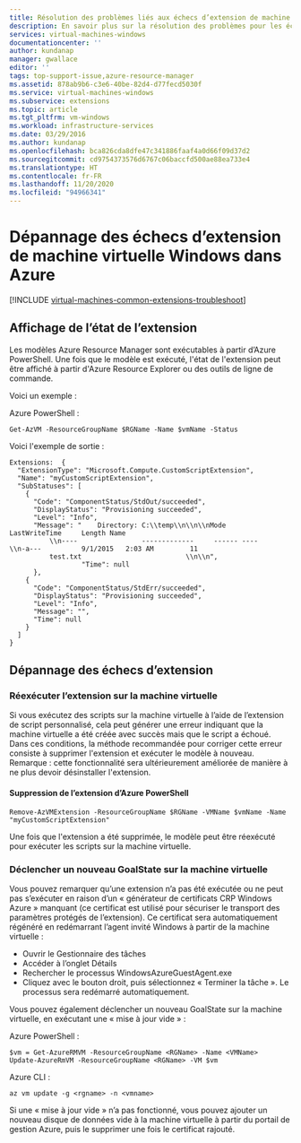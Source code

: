```yaml
---
title: Résolution des problèmes liés aux échecs d’extension de machine virtuelle Windows
description: En savoir plus sur la résolution des problèmes pour les échecs d’extension de machine virtuelle Windows dans Azure
services: virtual-machines-windows
documentationcenter: ''
author: kundanap
manager: gwallace
editor: ''
tags: top-support-issue,azure-resource-manager
ms.assetid: 878ab9b6-c3e6-40be-82d4-d77fecd5030f
ms.service: virtual-machines-windows
ms.subservice: extensions
ms.topic: article
ms.tgt_pltfrm: vm-windows
ms.workload: infrastructure-services
ms.date: 03/29/2016
ms.author: kundanap
ms.openlocfilehash: bca826cda8dfe47c341886faaf4a0d66f09d37d2
ms.sourcegitcommit: cd9754373576d6767c06baccfd500ae88ea733e4
ms.translationtype: HT
ms.contentlocale: fr-FR
ms.lasthandoff: 11/20/2020
ms.locfileid: "94966341"
---
```

# <a name="troubleshooting-azure-windows-vm-extension-failures"></a>Dépannage des échecs d’extension de machine virtuelle Windows dans Azure
[!INCLUDE [virtual-machines-common-extensions-troubleshoot](../../../includes/virtual-machines-common-extensions-troubleshoot.md)]

## <a name="viewing-extension-status"></a>Affichage de l’état de l’extension
Les modèles Azure Resource Manager sont exécutables à partir d’Azure PowerShell. Une fois que le modèle est exécuté, l'état de l'extension peut être affiché à partir d'Azure Resource Explorer ou des outils de ligne de commande.

Voici un exemple :

Azure PowerShell :

```azurepowershell
Get-AzVM -ResourceGroupName $RGName -Name $vmName -Status
```

Voici l'exemple de sortie :

```output
Extensions:  {
  "ExtensionType": "Microsoft.Compute.CustomScriptExtension",
  "Name": "myCustomScriptExtension",
  "SubStatuses": [
    {
      "Code": "ComponentStatus/StdOut/succeeded",
      "DisplayStatus": "Provisioning succeeded",
      "Level": "Info",
      "Message": "    Directory: C:\\temp\\n\\n\\nMode                LastWriteTime     Length Name
          \\n----                -------------     ------ ----                              \\n-a---          9/1/2015   2:03 AM         11
          test.txt                          \\n\\n",
                  "Time": null
      },
    {
      "Code": "ComponentStatus/StdErr/succeeded",
      "DisplayStatus": "Provisioning succeeded",
      "Level": "Info",
      "Message": "",
      "Time": null
    }
  ]
}
```

## <a name="troubleshooting-extension-failures"></a>Dépannage des échecs d’extension

### <a name="rerun-the-extension-on-the-vm"></a>Réexécuter l’extension sur la machine virtuelle
Si vous exécutez des scripts sur la machine virtuelle à l’aide de l’extension de script personnalisé, cela peut générer une erreur indiquant que la machine virtuelle a été créée avec succès mais que le script a échoué. Dans ces conditions, la méthode recommandée pour corriger cette erreur consiste à supprimer l'extension et exécuter le modèle à nouveau.
Remarque : cette fonctionnalité sera ultérieurement améliorée de manière à ne plus devoir désinstaller l'extension.

#### <a name="remove-the-extension-from-azure-powershell"></a>Suppression de l’extension d’Azure PowerShell
```azurepowershell
Remove-AzVMExtension -ResourceGroupName $RGName -VMName $vmName -Name "myCustomScriptExtension"
```

Une fois que l'extension a été supprimée, le modèle peut être réexécuté pour exécuter les scripts sur la machine virtuelle.

### <a name="trigger-a-new-goalstate-to-the-vm"></a>Déclencher un nouveau GoalState sur la machine virtuelle
Vous pouvez remarquer qu’une extension n’a pas été exécutée ou ne peut pas s’exécuter en raison d’un « générateur de certificats CRP Windows Azure » manquant (ce certificat est utilisé pour sécuriser le transport des paramètres protégés de l’extension).
Ce certificat sera automatiquement régénéré en redémarrant l’agent invité Windows à partir de la machine virtuelle :
- Ouvrir le Gestionnaire des tâches
- Accéder à l’onglet Détails
- Rechercher le processus WindowsAzureGuestAgent.exe
- Cliquez avec le bouton droit, puis sélectionnez « Terminer la tâche ». Le processus sera redémarré automatiquement.


Vous pouvez également déclencher un nouveau GoalState sur la machine virtuelle, en exécutant une « mise à jour vide » :

Azure PowerShell :

```azurepowershell
$vm = Get-AzureRMVM -ResourceGroupName <RGName> -Name <VMName>  
Update-AzureRmVM -ResourceGroupName <RGName> -VM $vm  
```

Azure CLI :

```azurecli
az vm update -g <rgname> -n <vmname>
```

Si une « mise à jour vide » n’a pas fonctionné, vous pouvez ajouter un nouveau disque de données vide à la machine virtuelle à partir du portail de gestion Azure, puis le supprimer une fois le certificat rajouté.
